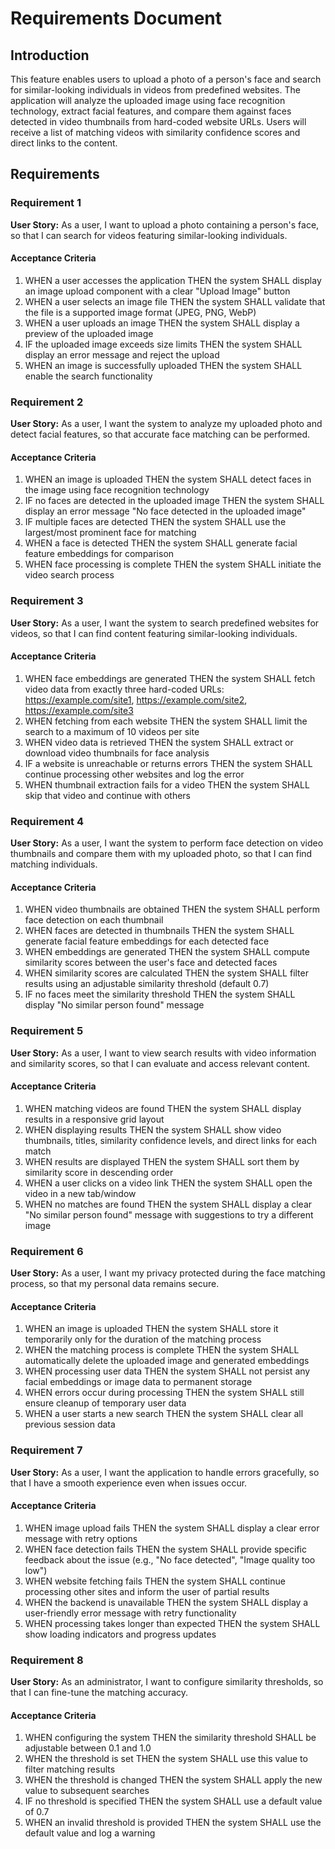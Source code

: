 # Requirements Document

## Introduction

This feature enables users to upload a photo of a person's face and search for similar-looking individuals in videos from predefined websites. The application will analyze the uploaded image using face recognition technology, extract facial features, and compare them against faces detected in video thumbnails from hard-coded website URLs. Users will receive a list of matching videos with similarity confidence scores and direct links to the content.

## Requirements

### Requirement 1

**User Story:** As a user, I want to upload a photo containing a person's face, so that I can search for videos featuring similar-looking individuals.

#### Acceptance Criteria

1. WHEN a user accesses the application THEN the system SHALL display an image upload component with a clear "Upload Image" button
2. WHEN a user selects an image file THEN the system SHALL validate that the file is a supported image format (JPEG, PNG, WebP)
3. WHEN a user uploads an image THEN the system SHALL display a preview of the uploaded image
4. IF the uploaded image exceeds size limits THEN the system SHALL display an error message and reject the upload
5. WHEN an image is successfully uploaded THEN the system SHALL enable the search functionality

### Requirement 2

**User Story:** As a user, I want the system to analyze my uploaded photo and detect facial features, so that accurate face matching can be performed.

#### Acceptance Criteria

1. WHEN an image is uploaded THEN the system SHALL detect faces in the image using face recognition technology
2. IF no faces are detected in the uploaded image THEN the system SHALL display an error message "No face detected in the uploaded image"
3. IF multiple faces are detected THEN the system SHALL use the largest/most prominent face for matching
4. WHEN a face is detected THEN the system SHALL generate facial feature embeddings for comparison
5. WHEN face processing is complete THEN the system SHALL initiate the video search process

### Requirement 3

**User Story:** As a user, I want the system to search predefined websites for videos, so that I can find content featuring similar-looking individuals.

#### Acceptance Criteria

1. WHEN face embeddings are generated THEN the system SHALL fetch video data from exactly three hard-coded URLs: https://example.com/site1, https://example.com/site2, https://example.com/site3
2. WHEN fetching from each website THEN the system SHALL limit the search to a maximum of 10 videos per site
3. WHEN video data is retrieved THEN the system SHALL extract or download video thumbnails for face analysis
4. IF a website is unreachable or returns errors THEN the system SHALL continue processing other websites and log the error
5. WHEN thumbnail extraction fails for a video THEN the system SHALL skip that video and continue with others

### Requirement 4

**User Story:** As a user, I want the system to perform face detection on video thumbnails and compare them with my uploaded photo, so that I can find matching individuals.

#### Acceptance Criteria

1. WHEN video thumbnails are obtained THEN the system SHALL perform face detection on each thumbnail
2. WHEN faces are detected in thumbnails THEN the system SHALL generate facial feature embeddings for each detected face
3. WHEN embeddings are generated THEN the system SHALL compute similarity scores between the user's face and detected faces
4. WHEN similarity scores are calculated THEN the system SHALL filter results using an adjustable similarity threshold (default 0.7)
5. IF no faces meet the similarity threshold THEN the system SHALL display "No similar person found" message

### Requirement 5

**User Story:** As a user, I want to view search results with video information and similarity scores, so that I can evaluate and access relevant content.

#### Acceptance Criteria

1. WHEN matching videos are found THEN the system SHALL display results in a responsive grid layout
2. WHEN displaying results THEN the system SHALL show video thumbnails, titles, similarity confidence levels, and direct links for each match
3. WHEN results are displayed THEN the system SHALL sort them by similarity score in descending order
4. WHEN a user clicks on a video link THEN the system SHALL open the video in a new tab/window
5. WHEN no matches are found THEN the system SHALL display a clear "No similar person found" message with suggestions to try a different image

### Requirement 6

**User Story:** As a user, I want my privacy protected during the face matching process, so that my personal data remains secure.

#### Acceptance Criteria

1. WHEN an image is uploaded THEN the system SHALL store it temporarily only for the duration of the matching process
2. WHEN the matching process is complete THEN the system SHALL automatically delete the uploaded image and generated embeddings
3. WHEN processing user data THEN the system SHALL not persist any facial embeddings or image data to permanent storage
4. WHEN errors occur during processing THEN the system SHALL still ensure cleanup of temporary user data
5. WHEN a user starts a new search THEN the system SHALL clear all previous session data

### Requirement 7

**User Story:** As a user, I want the application to handle errors gracefully, so that I have a smooth experience even when issues occur.

#### Acceptance Criteria

1. WHEN image upload fails THEN the system SHALL display a clear error message with retry options
2. WHEN face detection fails THEN the system SHALL provide specific feedback about the issue (e.g., "No face detected", "Image quality too low")
3. WHEN website fetching fails THEN the system SHALL continue processing other sites and inform the user of partial results
4. WHEN the backend is unavailable THEN the system SHALL display a user-friendly error message with retry functionality
5. WHEN processing takes longer than expected THEN the system SHALL show loading indicators and progress updates

### Requirement 8

**User Story:** As an administrator, I want to configure similarity thresholds, so that I can fine-tune the matching accuracy.

#### Acceptance Criteria

1. WHEN configuring the system THEN the similarity threshold SHALL be adjustable between 0.1 and 1.0
2. WHEN the threshold is set THEN the system SHALL use this value to filter matching results
3. WHEN the threshold is changed THEN the system SHALL apply the new value to subsequent searches
4. IF no threshold is specified THEN the system SHALL use a default value of 0.7
5. WHEN an invalid threshold is provided THEN the system SHALL use the default value and log a warning
